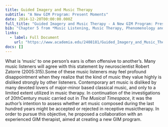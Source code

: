 ```yaml
---
title: Guided Imagery and Music Therapy
subtitle: "A New GIM Program: Present Moments"
date: 2014-12-20T00:00:00.000Z
full_title: "Guided Imagery and Music Therapy - A New GIM Program: Present Moments"
bib: "Chapter 5 from *Music Listening, Music Therapy, Phenomenology and Neuroscience*, PhD Thesis, Aalborg University 2012"
links:
  - label: Full Document
    url: "https://www.academia.edu/2408181/Guided_Imagery_and_Music_Therapy_-_A_New_GIM_Program_Present_Moments"
docs: []
---
```


What is ‘music’ to one person’s ears is often offensive to another’s.
Many music listeners will agree with this statement by neuroscientist Robert Zatorre (2005:315).Some of these music listeners may feel profound disappointment when they realize that the kind of music they value highly is disliked strongly by other listeners. Contemporary art music is disliked by many devoted lovers of major-minor based classical music, and only to a limited extent utilized in music therapy. In continuation of the investigations of 20thCentury music carried out in *The Musical Timespace*, it was the author’s intention to assess whether art music composed during the last hundred years might be accepted or rejected in receptive musictherapy. In order to pursue this objective, he proposed a collaboration with an experienced GIM therapist, aimed at creating a new GIM program.